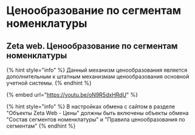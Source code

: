 # Ценообразование по сегментам номенклатуры

## Zeta web. Ценообразование по сегментам номенклатуры

{% hint style="info" %}
Данный механизм ценообразования является дополнительным к штатным механизмам ценообразования основной учетной системы.
{% endhint %}

{% embed url="https://youtu.be/oN9R5dxHRdU" %}

{% hint style="info" %}
В настройках обмена с сайтом в разделе "Объекты Zeta Web - Цены" должны быть включены объекты обмена "Состав сегментов номенклатуры" и "Правила ценообразования по сегментам"
{% endhint %}

